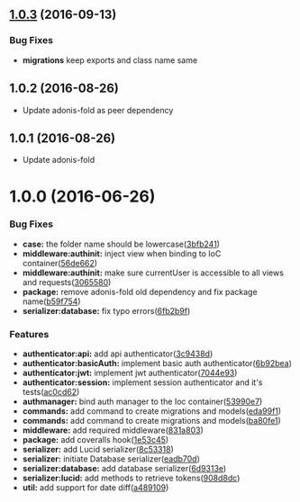 <a name="1.0.3"></a>
## [1.0.3](https://github.com/adonisjs/adonis-auth/compare/v1.0.2...v1.0.3) (2016-09-13)

### Bug Fixes

* **migrations** keep exports and class name same

<a name="1.0.2"></a>
## 1.0.2 (2016-08-26)


* Update adonis-fold as peer dependency

<a name="1.0.1"></a>
## 1.0.1 (2016-08-26)


* Update adonis-fold


<a name="1.0.0"></a>
# 1.0.0 (2016-06-26)


### Bug Fixes

* **case:** the folder name should be lowercase([3bfb241](https://github.com/adonisjs/adonis-auth/commit/3bfb241))
* **middleware:authinit:** inject view when binding to IoC container([56de662](https://github.com/adonisjs/adonis-auth/commit/56de662))
* **middleware:authinit:** make sure currentUser is accessible to all views and requests([3065580](https://github.com/adonisjs/adonis-auth/commit/3065580))
* **package:** remove adonis-fold old dependency and fix package name([b59f754](https://github.com/adonisjs/adonis-auth/commit/b59f754))
* **serializer:database:** fix typo errors([6fb2b9f](https://github.com/adonisjs/adonis-auth/commit/6fb2b9f))


### Features

* **authenticator:api:** add api authenticator([3c9438d](https://github.com/adonisjs/adonis-auth/commit/3c9438d))
* **authenticator:basicAuth:** implement basic auth authenticator([6b92bea](https://github.com/adonisjs/adonis-auth/commit/6b92bea))
* **authenticator:jwt:** implement jwt authenticator([7044e93](https://github.com/adonisjs/adonis-auth/commit/7044e93))
* **authenticator:session:** implement session authenticator and it's tests([ac0cd62](https://github.com/adonisjs/adonis-auth/commit/ac0cd62))
* **authmanager:** bind auth manager to the Ioc container([53990e7](https://github.com/adonisjs/adonis-auth/commit/53990e7))
* **commands:** add command to create migrations and models([eda99f1](https://github.com/adonisjs/adonis-auth/commit/eda99f1))
* **commands:** add command to create migrations and models([ba80fe1](https://github.com/adonisjs/adonis-auth/commit/ba80fe1))
* **middleware:** add required middleware([831a803](https://github.com/adonisjs/adonis-auth/commit/831a803))
* **package:** add coveralls hook([1e53c45](https://github.com/adonisjs/adonis-auth/commit/1e53c45))
* **serializer:** add Lucid serializer([8c53318](https://github.com/adonisjs/adonis-auth/commit/8c53318))
* **serializer:** initiate Database serializer([eadb70d](https://github.com/adonisjs/adonis-auth/commit/eadb70d))
* **serializer:database:** add database serializer([6d9313e](https://github.com/adonisjs/adonis-auth/commit/6d9313e))
* **serializer:lucid:** add methods to retrieve tokens([908d8dc](https://github.com/adonisjs/adonis-auth/commit/908d8dc))
* **util:** add support for date diff([a489109](https://github.com/adonisjs/adonis-auth/commit/a489109))



